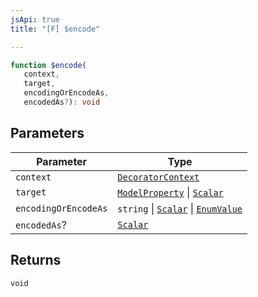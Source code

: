 ```yaml
---
jsApi: true
title: "[F] $encode"

---
```

```ts
function $encode(
   context, 
   target, 
   encodingOrEncodeAs, 
   encodedAs?): void
```

## Parameters

| Parameter | Type |
| ------ | ------ |
| `context` | [`DecoratorContext`](../interfaces/DecoratorContext.md) |
| `target` | [`ModelProperty`](../interfaces/ModelProperty.md) \| [`Scalar`](../interfaces/Scalar.md) |
| `encodingOrEncodeAs` | `string` \| [`Scalar`](../interfaces/Scalar.md) \| [`EnumValue`](../interfaces/EnumValue.md) |
| `encodedAs`? | [`Scalar`](../interfaces/Scalar.md) |

## Returns

`void`
